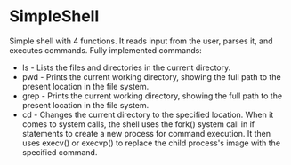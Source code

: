 # SimpleShell
Simple shell with 4 functions. It reads input from the user, parses it, and executes commands.
Fully implemented commands: 
-	ls - Lists the files and directories in the current directory.
-	pwd - Prints the current working directory, showing the full path to the present location in the file system.
-	grep - Prints the current working directory, showing the full path to the present location in the file system.
-	cd - Changes the current directory to the specified location.
When it comes to system calls, the shell uses the fork() system call in if statements to create a new process for command execution. It then uses execv() or execvp() to replace the  child process's image with the specified command.
